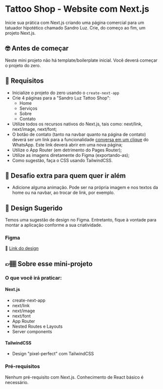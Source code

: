 # Tattoo Shop - Website com Next.js

Inicie sua prática com Next.js criando uma página comercial para um tatuador hipotético chamado Sandro Luz. Crie, do começo ao fim, um projeto Next.js.

## 🤓 Antes de começar

Neste mini projeto não há template/boilerplate inicial. Você deverá começar o projeto do zero.

## 🔨 Requisitos

- Inicialize o projeto do zero usando o `create-next-app`
- Crie 4 páginas para a "Sandro Luz Tattoo Shop":
  - Home
  - Serviços
  - Sobre
  - Contato
- Utilize todos os recursos nativos do Next.js, tais como: next/link, next/image, next/font;
- O botão de contato (tanto na navbar quanto na página de contato) deverá ser um link para a funcionalidade [conversa em um clique](https://faq.whatsapp.com/5913398998672934) do WhatsApp. Este link deverá abrir em uma nova página;
- Utilize o App Router (em detrimento do Pages Router);
- Utilize as imagens diretamente do Figma (exportando-as);
- Como sugestão, faça o CSS usando TailwindCSS.

## 🔨 Desafio extra para quem quer ir além

- Adicione alguma animação. Pode ser na própria imagem e nos textos da home ou na navbar, ao trocar de link, por exemplo.

## 🎨 Design Sugerido

Temos uma sugestão de design no Figma. Entretanto, fique à vontade para montar a aplicação conforme a sua criatividade.

### Figma

🔗 [Link do design](https://www.figma.com/community/file/1362183399183292915/mini-projeto-tattoo-shop-website-com-next-js)

## 👉🏽 Sobre esse mini-projeto

### O que você irá praticar:

#### Next.js

- create-next-app
- next/link
- next/image
- next/font
- App Router
- Nested Routes e Layouts
- Server components

#### TailwindCSS

- Design "pixel-perfect" com TailwindCSS

### Pré-requisitos

Nenhum pré-requisito com Next.js. Conhecimento de React básico é necessário.
